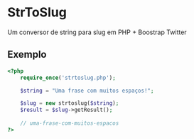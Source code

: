 StrToSlug
=========

Um conversor de string para slug em PHP + Boostrap Twitter

Exemplo
-------

```php
<?php
	require_once('strtoslug.php');

	$string = "Uma frase com muitos espaços!";

	$slug = new strtoslug($string);
	$result = $slug->getResult();
	
	// uma-frase-com-muitos-espacos
?>
```
